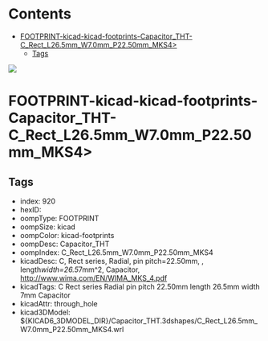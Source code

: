 



Contents
========

* [FOOTPRINT-kicad-kicad-footprints-Capacitor_THT-C_Rect_L26.5mm_W7.0mm_P22.50mm_MKS4>](#footprint-kicad-kicad-footprints-capacitor_tht-c_rect_l265mm_w70mm_p2250mm_mks4)
	* [Tags](#tags)
  
![][im]
# FOOTPRINT-kicad-kicad-footprints-Capacitor_THT-C_Rect_L26.5mm_W7.0mm_P22.50mm_MKS4>

## Tags

- index: 920
- hexID: 
- oompType: FOOTPRINT
- oompSize: kicad
- oompColor: kicad-footprints
- oompDesc: Capacitor_THT
- oompIndex: C_Rect_L26.5mm_W7.0mm_P22.50mm_MKS4
- kicadDesc: C, Rect series, Radial, pin pitch=22.50mm, , length*width=26.5*7mm^2, Capacitor, http://www.wima.com/EN/WIMA_MKS_4.pdf
- kicadTags: C Rect series Radial pin pitch 22.50mm  length 26.5mm width 7mm Capacitor
- kicadAttr: through_hole
- kicad3DModel: ${KICAD6_3DMODEL_DIR}/Capacitor_THT.3dshapes/C_Rect_L26.5mm_W7.0mm_P22.50mm_MKS4.wrl



[im]: image.png
